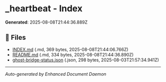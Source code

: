 # _heartbeat - Index

**Generated**: 2025-08-08T21:44:36.889Z

## 📄 Files

- [INDEX.md](./INDEX.md) (.md, 369 bytes, 2025-08-08T21:44:06.766Z)
- [README.md](./README.md) (.md, 334 bytes, 2025-08-08T21:44:36.890Z)
- [ghost-bridge-status.json](./ghost-bridge-status.json) (.json, 298 bytes, 2025-08-03T21:57:34.941Z)

---

*Auto-generated by Enhanced Document Daemon*
